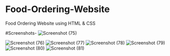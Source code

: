 # Food-Ordering-Website
Food Ordering Website using HTML &amp; CSS

#Screenshots-
![Screenshot (75)](https://github.com/rohansunarya/Food-Ordering-Website/assets/144041284/4a562f17-d82e-4145-add8-323b9a68e279)


![Screenshot (76)](https://github.com/rohansunarya/Food-Ordering-Website/assets/144041284/db731c58-9039-4d68-8f92-dbd05ab31527)
![Screenshot (77)](https://github.com/rohansunarya/Food-Ordering-Website/assets/144041284/bd04b26f-9480-4fd9-926a-6b6c3053bb38)
![Screenshot (78)](https://github.com/rohansunarya/Food-Ordering-Website/assets/144041284/e43e708d-806c-49d4-aaae-4db4fb0995af)
![Screenshot (79)](https://github.com/rohansunarya/Food-Ordering-Website/assets/144041284/3e59f7c0-beee-4dc0-b01d-36dd8ab98a28)
![Screenshot (80)](https://github.com/rohansunarya/Food-Ordering-Website/assets/144041284/30b2addc-bd79-45e3-9661-dfdbaf8ba63c)
![Screenshot (81)](https://github.com/rohansunarya/Food-Ordering-Website/assets/144041284/2560a5fd-67ae-40f5-bb60-8f31f5523e88)
